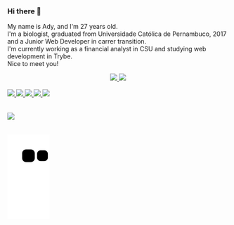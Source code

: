 ### Hi there 👋


  <p>
  My name is Ady, and I'm 27 years old. <br>
  I'm a biologist, graduated from Universidade Católica de Pernambuco, 2017 and a Junior Web Developer in carrer transition.<br>
  I'm currently working as a financial analyst in CSU and studying web development in Trybe.<br>
  Nice to meet you!
  </p>

<div display='flex' justify-content='space-evenly' align="center">
  <a href="https://github.com/adyluna">
  <img height="140em" src="https://github-readme-stats.vercel.app/api?username=adyluna&show_icons=true&theme=midnight-purple&include_all_commits=true&count_private=true"/>
  <img height="140em" src="https://github-readme-stats.vercel.app/api/top-langs/?username=adyluna&layout=compact&langs_count=7&theme=midnight-purple"/>
</div> <br>
  
  <div justify-content='space-between' display='flex'>
    <img width='50px' src="https://cdn.jsdelivr.net/gh/devicons/devicon/icons/react/react-original.svg" />
    <img width='50px' src="https://cdn.jsdelivr.net/gh/devicons/devicon/icons/javascript/javascript-original.svg" />  
    <img width='50px' src="https://cdn.jsdelivr.net/gh/devicons/devicon/icons/html5/html5-original.svg" />
    <img width='50px' src="https://cdn.jsdelivr.net/gh/devicons/devicon/icons/css3/css3-original.svg" />
    <img width='50px' src="https://cdn.jsdelivr.net/gh/devicons/devicon/icons/python/python-original.svg" />
  </div>
  <br></br>
  <a href='https://www.linkedin.com/in/ady-leite/' target='_blank'><image src='https://img.shields.io/badge/LinkedIn-0077B5?style=for-the-badge&logo=linkedin&logoColor=white' target='_blank'></a>
  <br></br>
  
  ![Snake animation](https://github.com/adyluna/adyluna/blob/output/github-contribution-grid-snake.svg)
